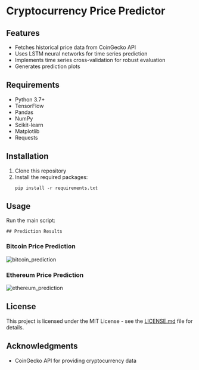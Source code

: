  # Cryptocurrency Price Predictor


   ## Features
   - Fetches historical price data from CoinGecko API
   - Uses LSTM neural networks for time series prediction
   - Implements time series cross-validation for robust evaluation
   - Generates prediction plots

   ## Requirements
   - Python 3.7+
   - TensorFlow
   - Pandas
   - NumPy
   - Scikit-learn
   - Matplotlib
   - Requests

   ## Installation
   1. Clone this repository
   2. Install the required packages:
      ```
      pip install -r requirements.txt
      ```

   ## Usage
   Run the main script:

    ## Prediction Results

   ### Bitcoin Price Prediction
   ![bitcoin_prediction](https://github.com/user-attachments/assets/2eba3222-3592-429b-a230-0e42a96535ba)

   ### Ethereum Price Prediction
   ![ethereum_prediction](https://github.com/user-attachments/assets/7a4abefd-25ad-4812-9e61-18de45df53df)

## License

This project is licensed under the MIT License - see the [LICENSE.md](LICENSE.md) file for details.

## Acknowledgments

- CoinGecko API for providing cryptocurrency data
